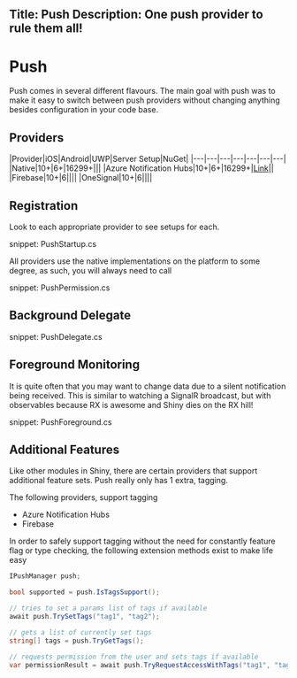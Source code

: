 Title: Push
Description: One push provider to rule them all!
---

# Push
Push comes in several different flavours.  The main goal with push was to make it easy to switch between push providers without changing anything besides configuration in your code base.


## Providers
|Provider|iOS|Android|UWP|Server Setup|NuGet|
|---|---|---|---|---|---|---|
|Native|10+|6+|16299+|||
|Azure Notification Hubs|10+|6+|16299+|[Link](https://docs.microsoft.com/en-ca/azure/notification-hubs/)||
|Firebase|10+|6||||
|OneSignal|10+|6||||

## Registration
Look to each appropriate provider to see setups for each.  

snippet: PushStartup.cs

All providers use the native implementations on the platform to some degree, as such, you will always need to call

snippet: PushPermission.cs

## Background Delegate
snippet: PushDelegate.cs

## Foreground Monitoring
It is quite often that you may want to change data due to a silent notification being received.  This is similar to watching a SignalR broadcast, but with observables because RX is awesome and Shiny dies on the RX hill!

snippet: PushForeground.cs

## Additional Features
Like other modules in Shiny, there are certain providers that support additional feature sets.  Push really only has 1 extra, tagging.

The following providers, support tagging
* Azure Notification Hubs
* Firebase

In order to safely support tagging without the need for constantly feature flag or type checking, the following extension methods exist to make life easy

```csharp
IPushManager push;

bool supported = push.IsTagsSupport();

// tries to set a params list of tags if available
await push.TrySetTags("tag1", "tag2");

// gets a list of currently set tags
string[] tags = push.TryGetTags(); 

// requests permission from the user and sets tags if available
var permissionResult = await push.TryRequestAccessWithTags("tag1", "tag2");
```